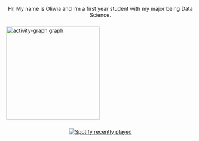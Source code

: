 <p align="center">Hi! My name is Oliwia and I'm a first year student with my major being Data Science.</p>

###

<div align="left">
  <img src="https://github-readme-activity-graph.vercel.app/graph?username=kaminskaoliwia&radius=03&theme=modern-lilac&area=true&order=5&hide_border=false&hide_title=false&custom_title=My%20contributions" height="250" alt="activity-graph graph"  />
</div>

###

<div align="center">
  <a href="https://open.spotify.com/user/kamen2">
    <img src="https://spotify-recently-played-readme.vercel.app/api?user=kamen2&count=5&unique=true" alt="Spotify recently played"  />
  </a>
</div>

###
